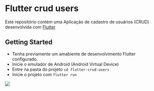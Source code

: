 # Flutter crud users
Este repositório contém uma Aplicação de cadastro de usuários (CRUD) desenvolvida com [Flutter](https://flutter.dev/)

## Getting Started

* Tenha previamente um amabiente de desenvolvimento Flutter configurado.
* Inicie o emulador de Android (Android Virtual Device)
* Entre na pasta do projeto  ```cd flutter-crud-users```
* Inicie o projeto com ```flutter run```

![](./demo.gif=450x800)